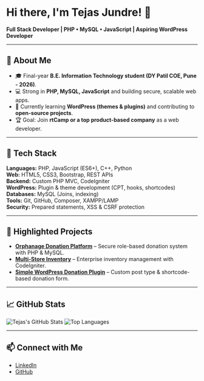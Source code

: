 # Hi there, I'm Tejas Jundre! 👋

**Full Stack Developer | PHP • MySQL • JavaScript | Aspiring WordPress Developer**

---

## 🚀 About Me
- 🎓 Final-year **B.E. Information Technology student (DY Patil COE, Pune - 2026)**.
- 💻 Strong in **PHP, MySQL, JavaScript** and building secure, scalable web apps.
- 🌱 Currently learning **WordPress (themes & plugins)** and contributing to **open-source projects**.
- 🏆 Goal: Join **rtCamp or a top product-based company** as a web developer.

---

## 🔧 Tech Stack
**Languages:** PHP, JavaScript (ES6+), C++, Python  
**Web:** HTML5, CSS3, Bootstrap, REST APIs  
**Backend:** Custom PHP MVC, CodeIgniter  
**WordPress:** Plugin & theme development (CPT, hooks, shortcodes)  
**Databases:** MySQL (Joins, indexing)  
**Tools:** Git, GitHub, Composer, XAMPP/LAMP  
**Security:** Prepared statements, XSS & CSRF protection

---

## 🌟 Highlighted Projects
- **[Orphanage Donation Platform](https://github.com/tejasjundre/orphanage-donation-platform)** – Secure role-based donation system with PHP & MySQL.
- **[Multi-Store Inventory](https://github.com/tejasjundre/multistore-main)** – Enterprise inventory management with CodeIgniter.
- **[Simple WordPress Donation Plugin](https://github.com/tejasjundre/wp-simple-donation)** – Custom post type & shortcode-based donation form.

---

## 📈 GitHub Stats
![Tejas's GitHub Stats](https://github-readme-stats.vercel.app/api?username=tejasjundre&show_icons=true&theme=radical)
![Top Languages](https://github-readme-stats.vercel.app/api/top-langs/?username=tejasjundre&layout=compact&theme=radical)

---

## 📫 Connect with Me
- [LinkedIn](https://www.linkedin.com/in/tejas-jundre)
- [GitHub](https://github.com/tejasjundre)
